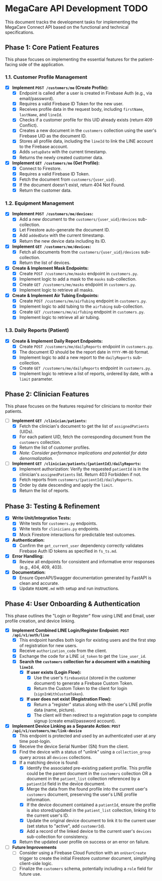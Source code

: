 # MegaCare API Development TODO

This document tracks the development tasks for implementing the MegaCare Connect API based on the functional and technical specifications.
## Phase 1: Core Patient Features

This phase focuses on implementing the essential features for the patient-facing side of the application.

### 1.1. Customer Profile Management
- [x] **Implement `POST /customers/me` (Create Profile):**
  - [x] Endpoint is called after a user is created in Firebase Auth (e.g., via email/password).
  - [x] Requires a valid Firebase ID Token for the new user.
  - [x] Receives profile data in the request body, including `firstName`, `lastName`, and `lineId`.
  - [x] Checks if a customer profile for this UID already exists (return 409 Conflict).
  - [x] Creates a new document in the `customers` collection using the user's Firebase UID as the document ID.
  - [x] Stores all profile data, including the `lineId` to link the LINE account to the Firebase account.
  - [x] Adds `setupDate` with the current timestamp.
  - [x] Returns the newly created customer data.
- [x] **Implement `GET /customers/me` (Get Profile):**
  - [x] Connect to Firestore.
  - [x] Requires a valid Firebase ID Token.
  - [x] Fetch the document from `customers/{user_uid}`.
  - [x] If the document doesn't exist, return 404 Not Found.
  - [x] Return the customer data.

### 1.2. Equipment Management
- [x] **Implement `POST /customers/me/devices`:**
  - [x] Add a new document to the `customers/{user_uid}/devices` sub-collection.
  - [x] Let Firestore auto-generate the document ID.
  - [x] Add `addedDate` with the current timestamp.
  - [x] Return the new device data including its ID.
- [x] **Implement `GET /customers/me/devices`:**
  - [x] Fetch all documents from the `customers/{user_uid}/devices` sub-collection.
  - [x] Return the list of devices.
- [x] **Create & Implement Mask Endpoints:**
  - [x] Create `POST /customers/me/masks` endpoint in `customers.py`.
  - [x] Implement logic to add a mask to the `masks` sub-collection.
  - [x] Create `GET /customers/me/masks` endpoint in `customers.py`.
  - [x] Implement logic to retrieve all masks.
- [x] **Create & Implement Air Tubing Endpoints:**
  - [x] Create `POST /customers/me/airTubing` endpoint in `customers.py`.
  - [x] Implement logic to add tubing to the `airTubing` sub-collection.
  - [x] Create `GET /customers/me/airTubing` endpoint in `customers.py`.
  - [x] Implement logic to retrieve all air tubing.

### 1.3. Daily Reports (Patient)
- [x] **Create & Implement Daily Report Endpoints:**
  - [x] Create `POST /customers/me/dailyReports` endpoint in `customers.py`.
  - [x] The document ID should be the report date in `YYYY-MM-DD` format.
  - [x] Implement logic to add a new report to the `dailyReports` sub-collection.
  - [x] Create `GET /customers/me/dailyReports` endpoint in `customers.py`.
  - [x] Implement logic to retrieve a list of reports, ordered by date, with a `limit` parameter.

## Phase 2: Clinician Features

This phase focuses on the features required for clinicians to monitor their patients.

- [ ] **Implement `GET /clinician/patients`:**
  - [x] Fetch the clinician's document to get the list of `assignedPatients` (UIDs).
  - [x] For each patient UID, fetch the corresponding document from the `customers` collection.
  - [x] Return the list of customer profiles.
  - [x] *Note: Consider performance implications and potential for data denormalization.*
- [ ] **Implement `GET /clinician/patients/{patientId}/dailyReports`:**
  - [x] Implement authorization: Verify the requested `patientId` is in the clinician's `assignedPatients` list. Return 403 Forbidden if not.
  - [x] Fetch reports from `customers/{patientId}/dailyReports`.
  - [x] Order by date descending and apply the `limit`.
  - [x] Return the list of reports.

## Phase 3: Testing & Refinement

- [x] **Write Unit/Integration Tests:**
  - [x] Write tests for `customers.py` endpoints.
  - [x] Write tests for `clinicians.py` endpoints.
  - [x] Mock Firestore interactions for predictable test outcomes.
- [x] **Authentication:**
  - [x] Confirm the `get_current_user` dependency correctly validates Firebase Auth ID tokens as specified in `fs_ts.md`.
- [x] **Error Handling:**
  - [x] Review all endpoints for consistent and informative error responses (e.g., 404, 409, 403).
- [x] **Documentation:**
  - [x] Ensure OpenAPI/Swagger documentation generated by FastAPI is clean and accurate.
  - [x] Update `README.md` with setup and run instructions.

## Phase 4: User Onboarding & Authentication

This phase outlines the "Login or Register" flow using LINE and Email, user profile creation, and device linking.

- [x] **Implement Combined LINE Login/Register Endpoint: `POST /api/v1/auth/line`**
  - [x] This endpoint handles both login for existing users and the first step of registration for new users.
  - [x] Receive `authorization_code` from the client.
  - [x] Exchange the code for a LINE `id_token` to get the `line_user_id`.
  - [x] **Search the `customers` collection for a document with a matching `lineId`.**
    - [x] **If user exists (Login Flow):**
      - [x] Use the user's `firebaseUid` (stored in the customer document) to generate a Firebase Custom Token.
      - [x] Return the Custom Token to the client for login (`signInWithCustomToken`).
    - [x] **If user does not exist (Registration Flow):**
      - [x] Return a "register" status along with the user's LINE profile data (name, picture).
      - [x] The client will then redirect to a registration page to complete signup (create email/password account).

- [x] **Implement Device Linking as a Separate Action: `POST /api/v1/customers/me/link-device`**
  - [x] This endpoint is protected and used by an authenticated user at any time post-login.
  - [x] Receive the device Serial Number (SN) from the client.
  - [x] Find the device with a status of "unlink" using a `collection_group` query across all `devices` collections.
  - [x] If a matching device is found:
    - [x] Identify the associated pre-existing patient profile. This profile could be the parent document in the `customers` collection OR a document in the `patient_list` collection referenced by a `patientId` field in the device document.
    - [x] Merge the data from the found profile into the current user's `customers` document, preserving the user's LINE profile information.
    - [x] If the device document contained a `patientId`, ensure the profile is also stored/updated in the `patient_list` collection, linking it to the current user's ID.
    - [x] Update the original device document to link it to the current user (set status to "active", add `customerId`).
    - [x] Add a record of the linked device to the current user's `devices` sub-collection for consistency.
  - [x] Return the updated user profile on success or an error on failure.

- [ ] **Future Improvements**
  - [ ] Consider using a Firebase Cloud Function with an `onUserCreate` trigger to create the initial Firestore customer document, simplifying client-side logic.
  - [ ] Finalize the `customers` schema, potentially including a `role` field for future use.